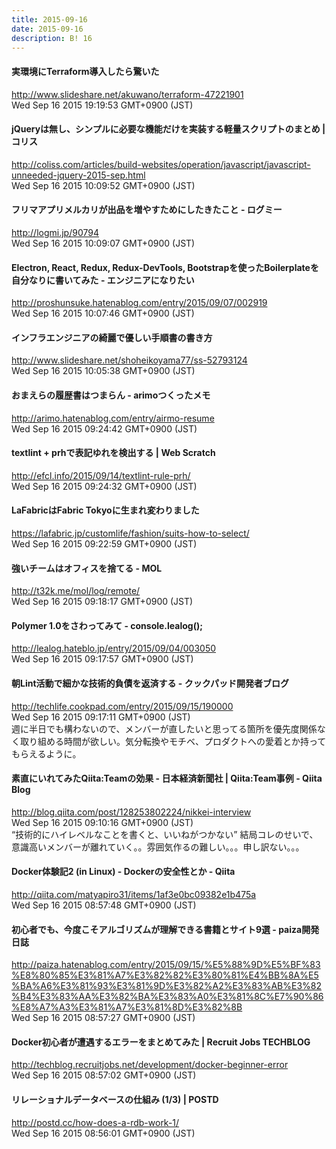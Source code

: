 ```yaml
---
title: 2015-09-16
date: 2015-09-16
description: B! 16
---
```


#### 実環境にTerraform導入したら驚いた
http://www.slideshare.net/akuwano/terraform-47221901<br>
Wed Sep 16 2015 19:19:53 GMT+0900 (JST)<br>


####   jQueryは無し、シンプルに必要な機能だけを実装する軽量スクリプトのまとめ | コリス
http://coliss.com/articles/build-websites/operation/javascript/javascript-unneeded-jquery-2015-sep.html<br>
Wed Sep 16 2015 10:09:52 GMT+0900 (JST)<br>


#### フリマアプリメルカリが出品を増やすためにしたきたこと - ログミー
http://logmi.jp/90794<br>
Wed Sep 16 2015 10:09:07 GMT+0900 (JST)<br>


#### Electron, React, Redux, Redux-DevTools, Bootstrapを使ったBoilerplateを自分なりに書いてみた - エンジニアになりたい
http://proshunsuke.hatenablog.com/entry/2015/09/07/002919<br>
Wed Sep 16 2015 10:07:46 GMT+0900 (JST)<br>


#### インフラエンジニアの綺麗で優しい手順書の書き方
http://www.slideshare.net/shoheikoyama77/ss-52793124<br>
Wed Sep 16 2015 10:05:38 GMT+0900 (JST)<br>


#### おまえらの履歴書はつまらん - arimoつくったメモ
http://arimo.hatenablog.com/entry/airmo-resume<br>
Wed Sep 16 2015 09:24:42 GMT+0900 (JST)<br>


####                 textlint + prhで表記ゆれを検出する | Web Scratch            
http://efcl.info/2015/09/14/textlint-rule-prh/<br>
Wed Sep 16 2015 09:24:32 GMT+0900 (JST)<br>


#### LaFabricはFabric Tokyoに生まれ変わりました
https://lafabric.jp/customlife/fashion/suits-how-to-select/<br>
Wed Sep 16 2015 09:22:59 GMT+0900 (JST)<br>


#### 強いチームはオフィスを捨てる - MOL
http://t32k.me/mol/log/remote/<br>
Wed Sep 16 2015 09:18:17 GMT+0900 (JST)<br>


#### Polymer 1.0をさわってみて - console.lealog();
http://lealog.hateblo.jp/entry/2015/09/04/003050<br>
Wed Sep 16 2015 09:17:57 GMT+0900 (JST)<br>


####  朝Lint活動で細かな技術的負債を返済する - クックパッド開発者ブログ
http://techlife.cookpad.com/entry/2015/09/15/190000<br>
Wed Sep 16 2015 09:17:11 GMT+0900 (JST)<br>
週に半日でも構わないので、メンバーが直したいと思ってる箇所を優先度関係なく取り組める時間が欲しい。気分転換やモチベ、プロダクトへの愛着とか持ってもらえるように。


#### 素直にいれてみたQiita:Teamの効果 - 日本経済新聞社 | Qiita:Team事例 - Qiita Blog
http://blog.qiita.com/post/128253802224/nikkei-interview<br>
Wed Sep 16 2015 09:10:16 GMT+0900 (JST)<br>
“技術的にハイレベルなことを書くと、いいねがつかない” 結局コレのせいで、意識高いメンバーが離れていく。。雰囲気作るの難しい。。。申し訳ない。。。


#### Docker体験記2 (in Linux) - Dockerの安全性とか - Qiita
http://qiita.com/matyapiro31/items/1af3e0bc09382e1b475a<br>
Wed Sep 16 2015 08:57:48 GMT+0900 (JST)<br>


#### 初心者でも、今度こそアルゴリズムが理解できる書籍とサイト9選 - paiza開発日誌
http://paiza.hatenablog.com/entry/2015/09/15/%E5%88%9D%E5%BF%83%E8%80%85%E3%81%A7%E3%82%82%E3%80%81%E4%BB%8A%E5%BA%A6%E3%81%93%E3%81%9D%E3%82%A2%E3%83%AB%E3%82%B4%E3%83%AA%E3%82%BA%E3%83%A0%E3%81%8C%E7%90%86%E8%A7%A3%E3%81%A7%E3%81%8D%E3%82%8B<br>
Wed Sep 16 2015 08:57:27 GMT+0900 (JST)<br>


#### Docker初心者が遭遇するエラーをまとめてみた | Recruit Jobs TECHBLOG
http://techblog.recruitjobs.net/development/docker-beginner-error<br>
Wed Sep 16 2015 08:57:02 GMT+0900 (JST)<br>


#### リレーショナルデータベースの仕組み (1/3) | POSTD
http://postd.cc/how-does-a-rdb-work-1/<br>
Wed Sep 16 2015 08:56:01 GMT+0900 (JST)<br>


